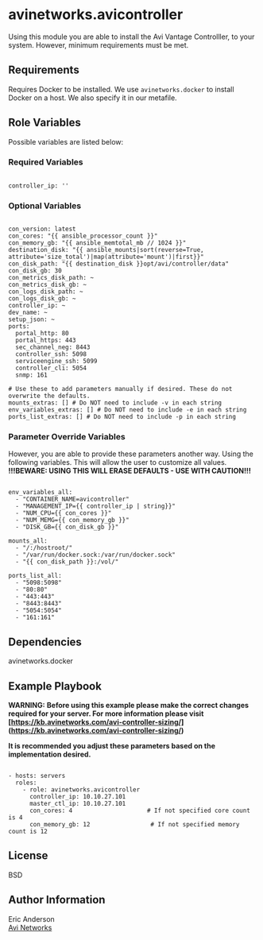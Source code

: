 # avinetworks.avicontroller

Using this module you are able to install the Avi Vantage Controlller, to your system. However, minimum requirements must be met.

## Requirements

Requires Docker to be installed. We use `avinetworks.docker` to install Docker on a host. We also specify it in our metafile.

## Role Variables

Possible variables are listed below:

### Required Variables
```

controller_ip: ''
```

### Optional Variables
```

con_version: latest
con_cores: "{{ ansible_processor_count }}"
con_memory_gb: "{{ ansible_memtotal_mb // 1024 }}"
destination_disk: "{{ ansible_mounts|sort(reverse=True, attribute='size_total')|map(attribute='mount')|first}}"
con_disk_path: "{{ destination_disk }}opt/avi/controller/data"
con_disk_gb: 30
con_metrics_disk_path: ~
con_metrics_disk_gb: ~
con_logs_disk_path: ~
con_logs_disk_gb: ~
controller_ip: ~
dev_name: ~
setup_json: ~
ports:
  portal_http: 80
  portal_https: 443
  sec_channel_neg: 8443
  controller_ssh: 5098
  serviceengine_ssh: 5099
  controller_cli: 5054
  snmp: 161

# Use these to add parameters manually if desired. These do not overwrite the defaults.
mounts_extras: [] # Do NOT need to include -v in each string
env_variables_extras: [] # Do NOT need to include -e in each string
ports_list_extras: [] # Do NOT need to include -p in each string
```

### Parameter Override Variables
However, you are able to provide these parameters another way. Using the following variables. This will allow the user to customize all values.  
**!!!BEWARE: USING THIS WILL ERASE DEFAULTS - USE WITH CAUTION!!!**

```

env_variables_all:
  - "CONTAINER_NAME=avicontroller"
  - "MANAGEMENT_IP={{ controller_ip | string}}"
  - "NUM_CPU={{ con_cores }}"
  - "NUM_MEMG={{ con_memory_gb }}"
  - "DISK_GB={{ con_disk_gb }}"

mounts_all:
  - "/:/hostroot/"
  - "/var/run/docker.sock:/var/run/docker.sock"
  - "{{ con_disk_path }}:/vol/"

ports_list_all:
  - "5098:5098"
  - "80:80"
  - "443:443"
  - "8443:8443"
  - "5054:5054"
  - "161:161"
```

## Dependencies

avinetworks.docker

## Example Playbook

**WARNING:**
**Before using this example please make the correct changes required for your server. For more information please visit [https://kb.avinetworks.com/avi-controller-sizing/] (https://kb.avinetworks.com/avi-controller-sizing/)**

**It is recommended you adjust these parameters based on the implementation desired.**

```

- hosts: servers
  roles:
    - role: avinetworks.avicontroller
      controller_ip: 10.10.27.101
      master_ctl_ip: 10.10.27.101
      con_cores: 4                     # If not specified core count is 4
      con_memory_gb: 12                 # If not specified memory count is 12
```

## License

BSD

## Author Information

Eric Anderson  
[Avi Networks](http://avinetworks.com)
